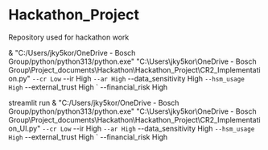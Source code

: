 # Hackathon_Project

Repository used for hackathon work

 & "C:/Users/jky5kor/OneDrive - Bosch Group/python/python313/python.exe" "C:\Users\jky5kor\OneDrive - Bosch Group\Project_documents\Hackathon\Hackathon_Project\CR2_Implementation.py" `
--cr Low `
--ir High `
--ar High `
--data_sensitivity High `
--hsm_usage High `
--external_trust High `
--financial_risk High

 streamlit run & "C:/Users/jky5kor/OneDrive - Bosch Group/python/python313/python.exe" "C:\Users\jky5kor\OneDrive - Bosch Group\Project_documents\Hackathon\Hackathon_Project\CR2_Implementation_UI.py" `
--cr Low `
--ir High `
--ar High `
--data_sensitivity High `
--hsm_usage High `
--external_trust High `
--financial_risk High